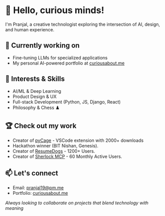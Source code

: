 # 👋 Hello, curious minds!

I'm Pranjal, a creative technologist exploring the intersection of AI, design, and human experience.

## 🔭 Currently working on
- Fine-tuning LLMs for specialized applications
- My personal AI-powered portfolio at [curiousabout.me](https://www.curiousabout.me)

## 🧠 Interests & Skills
- AI/ML & Deep Learning
- Product Design & UX
- Full-stack Development (Python, JS, Django, React)
- Philosophy & Chess ♟️

## 🏆 Check out my work
- Creator of [pyCage](https://bit.ly/InstallpyCage) - VSCode extension with 2000+ downloads
- Hackathon winner (BIT Nishan, Genesis).
- Creator of [ResumeDogs](https://resumedogs.netlify.app) - 1200+ Users.
- Creator of [Sherlock MCP](https://smithery.ai/server/@qKitNp/sherlock_mcp) - 60 Monthly Active Users.

## 📫 Let's connect
- Email: pranjal19@pm.me
- Portfolio: [curiousabout.me](https://www.curiousabout.me)

_Always looking to collaborate on projects that blend technology with meaning_
